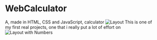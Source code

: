 # WebCalculator
A, made in HTML, CSS and JavaScript, calculator
![Layout](https://ibb.co/GJvq7YB)
This is one of my first real projects, one that i really put
a lot of effort on
![Layout with Numbers](https://ibb.co/56tsDyK)
